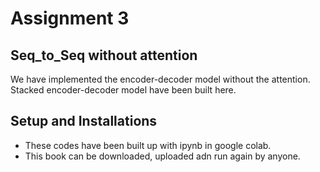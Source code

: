 # Assignment 3 
## Seq_to_Seq without attention
We have implemented the encoder-decoder model without the attention. Stacked encoder-decoder model have been built here.
## Setup and Installations
- These codes have been built up with ipynb in google colab.
- This book can be downloaded, uploaded adn run again by anyone.
